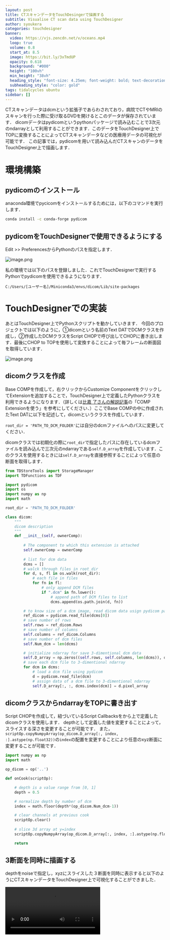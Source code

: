 ```yaml
---
layout: post
title: CTスキャンデータをTouchDesingerで描画する
subtitle: Visualise CT scan data using TouchDesigner
author: syoukera
categories: touchdesigner
banner:
  video: https://vjs.zencdn.net/v/oceans.mp4
  loop: true
  volume: 0.8
  start_at: 8.5
  image: https://bit.ly/3xTmdUP
  opacity: 0.618
  background: "#000"
  height: "100vh"
  min_height: "38vh"
  heading_style: "font-size: 4.25em; font-weight: bold; text-decoration: underline"
  subheading_style: "color: gold"
tags: tidalcycles ubuntu
sidebar: []
---
```

CTスキャンデータはdcmという拡張子であらわされており，病院でCTやMRIのスキャンを行った際に受け取るDVDを開けるとこのデータが保存されています．
dicomデータはpydicomというpythonパッケージで読み込むことで3次元のndarrayとして利用することができます．このデータをTouchDesigner上でTOPに変換することによってCTスキャンデータなどの医療用データの可視化が可能です．
この記事では，pydicomを用いて読み込んだCTスキャンのデータをTouchDesigner上で描画します．

# 環境構築

## pydicomのインストール

anaconda環境でpycicomをインストールするためには，以下のコマンドを実行します．

```bash
conda install -c conda-forge pydicom
```
## pydicomをTouchDesignerで使用できるようにする

Edit >> PreferencesからPythonのパスを指定します．

![image.png](/assets/images/2023-09-05-fig1.png)

私の環境では以下のパスを登録しました．これでTouchDesignerで実行するPythonでpydicomを使用できるようになります．

```
C:/Users/[ユーザー名]/Miniconda3/envs/dicom/Lib/site-packages
```

# TouchDesignerでの実装

あとはTouchDesigner上でPythonスクリプトを動かしていきます．
今回のプロジェクトでは以下のように，①dicomという名前のText DATでDCMクラスを作成し，②作成したDCMクラスをScript CHOPで呼び出してCHOPに書き出します．最後にCHOP to TOPを使用して変換することによって毎フレームの断面図を取得しています．

![image.png](/assets/images/2023-09-05-fig2.png)

## dicomクラスを作成

Base COMPを作成して，右クリックからCustomize ComponentをクリックしてExtensionを追加することで，TouchDesigner上で定義したPythonクラスを利用できるようになります．（詳しくは[比嘉 了さんの解説記事](http://satoruhiga.com/post/extending-touchdesigner/)の「COMP Extensionを使う」を参考にしてください．）ここでBase COMPの中に作成されたText DATに以下を記述して，dicomというクラスを作成しています．

`root_dir = 'PATH_TO_DCM_FOLDER'`には自分のdcmファイルへのパスに変更してください．

dicomクラスでは初期化の際に`root_dir`で指定したパスに存在しているdcmファイルを読み込んで三次元のndarrayである`self.D_array`を作成しています．このクラスを使用するときには`self.D_array`を直接参照することによって任意の断面を取得します．


```python
from TDStoreTools import StorageManager
import TDFunctions as TDF

import pydicom
import os
import numpy as np
import math

root_dir = 'PATH_TO_DCM_FOLDER'

class dicom:
	"""
	dicom description
	"""
	def __init__(self, ownerComp):
		
		# The component to which this extension is attached
		self.ownerComp = ownerComp
		
		# list for dcm data 
		dcms = []
		# walck through files in root_dir
		for d, s, fl in os.walk(root_dir):
			# each file in files
			for fn in fl:
				# only append DCM files
				if ".dcm" in fn.lower():
					# append path of DCM files to list
					dcms.append(os.path.join(d, fn))

		# to know size of a dcm image, read dicom data usign pydicom package
		ref_dicom = pydicom.read_file(dcms[0])
		# save number of rows
		self.rows = ref_dicom.Rows
		# save number of columns
		self.columns = ref_dicom.Columns
		# save number of dcm files
		self.Num_dcm = len(dcms)

		# initialize ndarray for save 3-dimentional dcm data
		self.D_array = np.zeros((self.rows, self.columns, len(dcms)), dtype=ref_dicom.pixel_array.dtype)
		# save each dcm file to 3-dimentional ndarray
		for dcm in dcms:
			# load a dcm file using pydicom
			d = pydicom.read_file(dcm)
			# assign data of a dcm file to 3-dimentional ndarray
			self.D_array[:, :, dcms.index(dcm)] = d.pixel_array
```

## dicomクラスからndarrayをTOPに書き出す

Script CHOPを作成して，紐づいているScript Callbacksをから上で定義したdicomクラスを使用します．
depthとして定義した値を変更することによって，スライスする深さを変更することが可能です．
また，`scriptOp.copyNumpyArray(op_dicom.D_array[:, index, :].astype(np.float32))`の`index`の配置を変更することにより任意のxyz断面に変更することが可能です．

```python
import numpy as np
import math

op_dicom = op('..')

def onCook(scriptOp):

	# depth is a value range from [0, 1]
	depth = 0.5

	# normalize depth by number of dcm
	index = math.floor(depth*(op_dicom.Num_dcm-1))

    # clear channels at previous cook
	scriptOp.clear()
    
    # slice 3d array at y=index
	scriptOp.copyNumpyArray(op_dicom.D_array[:, index, :].astype(np.float32))

	return
```

## 3断面を同時に描画する

depthをnoiseで指定し，xyzにスライスした３断面を同時に表示すると以下のようにCTスキャンデータをTouchDesigner上で可視化することができました．

![image.png](/assets/images/2023-09-05-mov1.mov)

